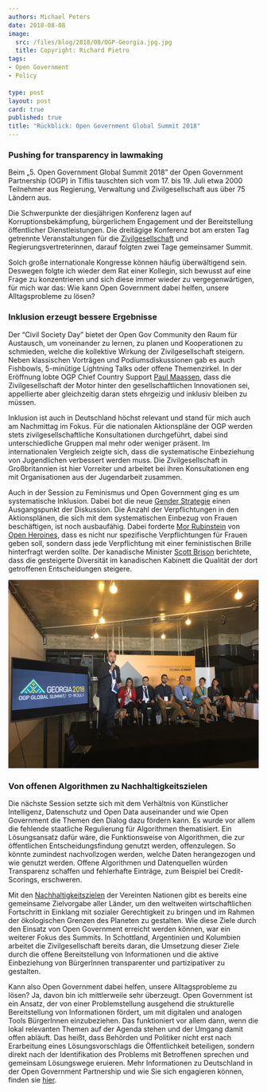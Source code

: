```yaml
---
authors: Michael Peters
date: 2018-08-08
image:
  src: /files/blog/2018/08/OGP-Georgia.jpg.jpg
  title: Copyright: Richard Pietro 
tags:
- Open Government
- Policy

type: post
layout: post
card: true
published: true
title: "Rückblick: Open Government Global Summit 2018"
---
```


### Pushing for transparency in lawmaking

Beim „5. Open Government Global Summit 2018” der Open Government Partnership (OGP) in Tiflis tauschten sich vom 17. bis 19. Juli etwa 2000 Teilnehmer aus Regierung, Verwaltung und Zivilgesellschaft aus über 75 Ländern aus. 

Die Schwerpunkte der diesjährigen Konferenz lagen auf Korruptionsbekämpfung, bürgerlichem Engagement und der Bereitstellung öffentlicher Dienstleistungen. Die dreitägige Konferenz bot am ersten Tag getrennte Veranstaltungen für die [Zivilgesellschaft](https://www.google.com/url?q=https://drive.google.com/file/d/1S2E0HovC8XkkWzxEZhQuHSXsM8nUVyJF/view&sa=D&ust=1533742437317000&usg=AFQjCNGSATFlxG6IZ_hydmU9xh-vooBepQ) und Regierungsvertreterinnen, darauf folgten zwei Tage gemeinsamer Summit.

Solch große internationale Kongresse können häufig überwältigend sein. Deswegen folgte ich wieder dem Rat einer Kollegin, sich bewusst auf eine Frage zu konzentrieren und sich diese immer wieder zu vergegenwärtigen, für mich war das: Wie kann Open Government dabei helfen, unsere Alltagsprobleme zu lösen? 

### Inklusion erzeugt bessere Ergebnisse 
Der “Civil Society Day” bietet der Open Gov Community den Raum für Austausch, um voneinander zu lernen, zu planen und Kooperationen zu schmieden, welche die kollektive Wirkung der Zivilgesellschaft steigern. Neben klassischen Vorträgen und Podiumsdiskussionen gab es auch Fishbowls, 5-minütige Lightning Talks oder offene Themenzirkel. In der Eröffnung lobte OGP Chief Country Support [Paul Maassen](https://twitter.com/maassenpaul), dass die Zivilgesellschaft der Motor hinter den gesellschaftlichen Innovationen sei, appellierte aber gleichzeitig daran stets ehrgeizig und inklusiv bleiben zu müssen.

Inklusion ist auch in Deutschland höchst relevant und stand für mich auch am Nachmittag im Fokus. Für die nationalen Aktionspläne der OGP werden stets zivilgesellschaftliche Konsultationen durchgeführt, dabei sind unterschiedliche Gruppen mal mehr oder weniger präsent. Im internationalen Vergleich zeigte sich, dass die systematische Einbeziehung von Jugendlichen verbessert werden muss. Die Zivilgesellschaft in Großbritannien ist hier Vorreiter und arbeitet bei ihren Konsultationen eng mit Organisationen aus der Jugendarbeit zusammen. 

Auch in der Session zu Feminismus und Open Government ging es um systematische Inklusion. Dabei bot die neue [Gender Strategie](https://www.opengovpartnership.org/stories/advancing-ogps-gender-strategy) einen Ausgangspunkt der Diskussion. Die Anzahl der Verpflichtungen in den Aktionsplänen, die sich mit dem systematischen Einbezug von Frauen beschäftigen, ist noch ausbaufähig. Dabei forderte [Mor Rubinstein](https://twitter.com/Morchickit) von [Open Heroines](https://openheroines.org/), dass es nicht nur spezifische Verpflichtungen für Frauen geben soll, sondern dass jede Verpflichtung mit einer feministischen Brille hinterfragt werden sollte. Der kanadische Minister [Scott Brison](https://www.google.com/url?q=https://twitter.com/scottbrison&sa=D&ust=1533742437314000&usg=AFQjCNFWOkBvTabgmbA6bM5VGmOPLPJdWQ) berichtete, dass die gesteigerte Diversität im kanadischen Kabinett die Qualität der dort getroffenen Entscheidungen steigere. 

![Podium](/files/blog/2018/08/ogp-summit-podium-michael.jpeg)

### Von offenen Algorithmen zu Nachhaltigkeitszielen 
Die nächste Session setzte sich mit dem Verhältnis von Künstlicher Intelligenz, Datenschutz und Open Data auseinander und wie Open Government die Themen den Dialog dazu fördern kann. Es wurde vor allem die fehlende staatliche Regulierung für Algorithmen thematisiert. Ein Lösungsansatz dafür wäre, die Funktionsweise von Algorithmen, die zur öffentlichen Entscheidungsfindung genutzt werden, offenzulegen. So könnte zumindest nachvollzogen werden, welche Daten herangezogen und wie genutzt werden. Offene Algorithmen und Datenquellen würden Transparenz schaffen und fehlerhafte Einträge, zum Beispiel bei Credit-Scorings, erschweren.

Mit den [Nachhaltigkeitszielen](https://17ziele.de/17ziele) der Vereinten Nationen gibt es bereits eine gemeinsame Zielvorgabe aller Länder, um den weltweiten wirtschaftlichen Fortschritt in Einklang mit sozialer Gerechtigkeit zu bringen und im Rahmen der ökologischen Grenzen des Planeten zu gestalten. Wie diese Ziele durch den Einsatz von Open Government erreicht werden können, war ein weiterer Fokus des Summits. In Schottland, Argentinien und Kolumbien arbeitet die Zivilgesellschaft bereits daran, die Umsetzung dieser Ziele durch die offene Bereitstellung von Informationen und die aktive Einbeziehung von BürgerInnen transparenter und partizipativer zu gestalten.

Kann also Open Government dabei helfen, unsere Alltagsprobleme zu lösen? Ja, davon bin ich mittlerweile sehr überzeugt. Open Government ist ein Ansatz, der von einer Problemstellung ausgehend die strukturelle Bereitstellung von Informationen fördert, um mit digitalen und analogen Tools BürgerInnen einzubeziehen. Das funktioniert vor allem dann, wenn die lokal relevanten Themen auf der Agenda stehen und der Umgang damit offen abläuft. Das heißt, dass Behörden und Politiker nicht erst nach Erarbeitung eines Lösungsvorschlags die Öffentlichkeit beteiligen, sondern direkt nach der Identifikation des Problems mit Betroffenen sprechen und gemeinsam Lösungswege eruieren. 
Mehr Informationen zu Deutschland in der Open Government Partnership und wie Sie sich engagieren können, finden sie [hier](https://opengovpartnership.de/).
